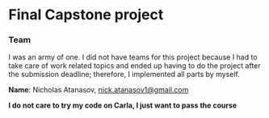 # Final Capstone project

### Team

I was an army of one. I did not have teams for this project because I had to take care of work related topics and ended up having to do the project after the submission deadline; therefore, I implemented all parts by myself.

**Name**: Nicholas Atanasov, nick.atanasov1@gmail.com

**I do not care to try my code on Carla, I just want to pass the course**
